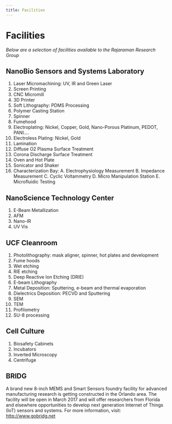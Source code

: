 ```yaml
---
title: Facilities
---
```


# Facilities
*Below are a selection of facilities available to the Rajaraman Research Group*

## NanoBio Sensors and Systems Laboratory
1. Laser Micromachining: UV, IR and Green Laser
2.  Screen Printing
3.  CNC Micromill
4.  3D Printer
5.  Soft Lithography: PDMS Processing
6.  Polymer Casting Station
7.  Spinner
8.  Fumehood
9.  Electroplating: Nickel, Copper, Gold, Nano-Porous Platinum, PEDOT, PANI….
10. Electroless Plating: Nickel, Gold
11. Lamination
12. Diffuse O2 Plasma Surface Treatment
13. Corona Discharge Surface Treatment
14. Oven and Hot Plate
15. Sonicator and Shaker
16. Characterization Bay: 
A.  Electrophysiology Measurement
B.  Impedance Measurement
C.  Cyclic Voltammetry
D.  Micro Manipulation Station
E.  Microfluidic Testing

## NanoScience Technology Center
1.  E-Beam Metallization
2.  AFM
3.  Nano-IR
4.  UV Vis

## UCF Cleanroom
1.  Photolithography: mask aligner, spinner, hot plates and development
2.  Fume hoods
3.  Wet etching
4.  RIE etching
5.  Deep Reactive Ion Etching (DRIE)
6.  E-beam Lithography
7.  Metal Deposition: Sputtering, e-beam and thermal evaporation
8.  Dielectrics Deposition: PECVD and Sputtering
9.  SEM
10. TEM
11. Profilometry
12. SU-8 processing

## Cell Culture
1.  Biosafety Cabinets
2.  Incubators
3.  Inverted Microscopy
4.  Centrifuge


## BRIDG

A brand new 8-inch MEMS and Smart Sensors foundry facility for advanced manufacturing research is getting constructed in the Orlando area. The facility will be open in March 2017 and will offer researchers from Florida and elsewhere opportunities to develop next generation Internet of Things (IoT) sensors and systems. For more information, visit: http://www.gobridg.net